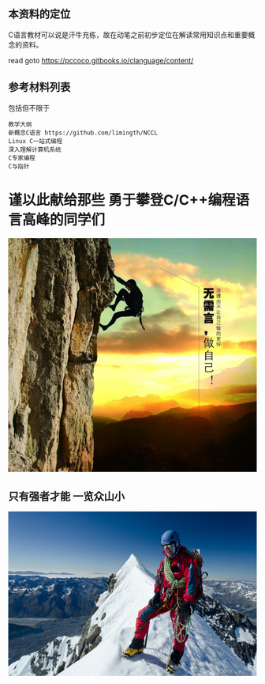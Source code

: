 ## 本资料的定位

C语言教材可以说是汗牛充栋，故在动笔之前初步定位在解读常用知识点和重要概念的资料。

read goto https://pccoco.gitbooks.io/clanguage/content/

## 参考材料列表

包括但不限于

```
教学大纲
新概念C语言 https://github.com/limingth/NCCL
Linux C一站式编程
深入理解计算机系统
C专家编程
C与指针
```


# 谨以此献给那些 勇于攀登C/C++编程语言高峰的同学们

![](assets/000timg.jpg)

## 只有强者才能 一览众山小

![](assets/001.jpg)




